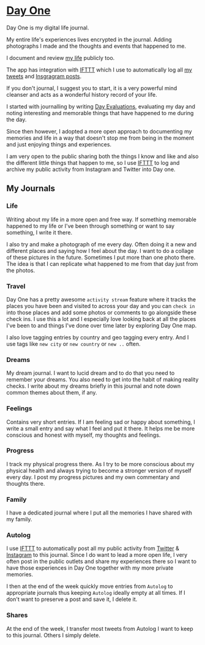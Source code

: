 # [Day One](http://dayoneapp.com)
Day One is my digital life journal.

My entire life's experiences lives encrypted in the journal. Adding photographs I made and the thoughts and events that happened to me.

I document and review [my life](../../looking-back/looking-back.md) publicly too.

The app has integration with [IFTTT](https://ifttt.com/day_one) which I use to automatically log all [my tweets](https://twitter.com/nikitavoloboev) and [Insgragram posts](https://www.instagram.com/nikitavoloboev/).

If you don't journal, I suggest you to start, it is a very powerful mind cleanser and acts as a wonderful history record of your life.

I started with journalling by writing [Day Evaluations](https://medium.com/@NikitaVoloboev/day-evaluations-5706f31c9c5e#.m4lw1eo32), evaluating my day and noting interesting and memorable things that have happened to me during the day.

Since then however, I adopted a more open approach to documenting my memories and life in a way that doesn't stop me from being in the moment and just enjoying things and experiences.

I am very open to the public sharing both the things I know and like and also the different little things that happen to me, so I use [IFTTT](https://ifttt.com/day_one) to log and archive my public activity from Instagram and Twitter into Day one.

## My Journals
### Life
Writing about my life in a more open and free way. If something memorable happened to my life or I've been through something or want to say something, I write it there.

I also try and make a photograph of me every day. Often doing it a new and different places and saying how I feel about the day. I want to do a collage of these pictures in the future. Sometimes I put more than one photo there. The idea is that I can replicate what happened to me from that day just from the photos.

### Travel
Day One has a pretty awesome `activity stream` feature where it tracks the places you have been and visited to across your day and you can `check in` into those places and add some photos or comments to go alongside these check ins. I use this a lot and I especially love looking back at all the places I've been to and things I've done over time later by exploring Day One map.

I also love tagging entries by country and geo tagging every entry. And I use tags like `new city` or `new country` or `new ..` often.

### Dreams
My dream journal. I want to lucid dream and to do that you need to remember your dreams. You also need to get into the habit of making
reality checks. I write about my dreams briefly in this journal and note down common themes about them, if any.

### Feelings
Contains very short entries. If I am feeling sad or happy about something, I write a small entry and say what I feel and put it there. It helps me be more conscious and honest with myself, my thoughts and feelings.

### Progress
I track my physical progress there. As I try to be more conscious about my physical health and always trying to become a stronger version of myself every day. I post my progress pictures and my own commentary and thoughts there.

### Family
I have a dedicated journal where I put all the memories I have shared with my family.

### Autolog
I use [IFTTT](../../tools/ifttt.md) to automatically post all my public activity from [Twitter](https://twitter.com/nikitavoloboev) & [Instagram](https://www.instagram.com/nikitavoloboev/) to this journal. Since I do want to lead a more open life, I very often post in the public outlets and share my experiences there so I want to have those experiences in Day One together with my more private memories.

I then at the end of the week quickly move entries from `Autolog` to appropriate journals thus keeping `Autolog` ideally empty at all times. If I don't want to preserve a post and save it, I delete it.

### Shares
At the end of the week, I transfer most tweets from Autolog I want to keep to this journal. Others I simply delete.